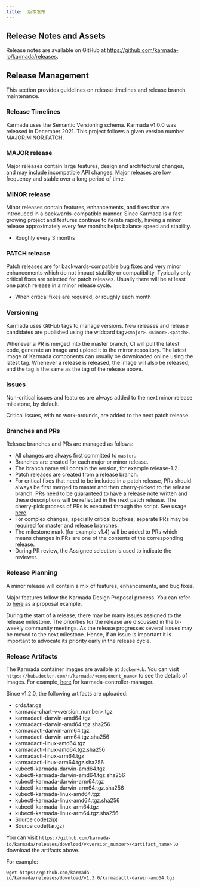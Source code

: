 ```yaml
---
title:  版本发布
---
```


## Release Notes and Assets

Release notes are available on GitHub at https://github.com/karmada-io/karmada/releases.

## Release Management

This section provides guidelines on release timelines and release branch maintenance.

### Release Timelines

Karmada uses the Semantic Versioning schema. Karmada v1.0.0 was released in December 2021. This project follows a given version number MAJOR.MINOR.PATCH.

### MAJOR release

Major releases contain large features, design and architectural changes, and may include incompatible API changes. Major releases are low frequency and stable over a long period of time.

### MINOR release

Minor releases contain features, enhancements, and fixes that are introduced in a backwards-compatible manner. Since Karmada is a fast growing project and features continue to iterate rapidly, having a minor release approximately every few months helps balance speed and stability.

* Roughly every 3 months

### PATCH release

Patch releases are for backwards-compatible bug fixes and very minor enhancements which do not impact stability or compatibility. Typically only critical fixes are selected for patch releases. Usually there will be at least one patch release in a minor release cycle.

* When critical fixes are required, or roughly each month

### Versioning

Karmada uses GitHub tags to manage versions. New releases and release candidates are published using the wildcard tag`v<major>.<minor>.<patch>`.

Whenever a PR is merged into the master branch, CI will pull the latest code, generate an image and upload it to the mirror repository. The latest image of Karmada components can usually be downloaded online using the latest tag.
Whenever a release is released, the image will also be released, and the tag is the same as the tag of the release above.

### Issues

Non-critical issues and features are always added to the next minor release milestone, by default.

Critical issues, with no work-arounds, are added to the next patch release.

### Branches and PRs

Release branches and PRs are managed as follows:

* All changes are always first committed to `master`.
* Branches are created for each major or minor release.
* The branch name will contain the version, for example release-1.2.
* Patch releases are created from a release branch.
* For critical fixes that need to be included in a patch release, PRs should always be first merged to master and then cherry-picked to the release branch. PRs need to be guaranteed to have a release note written and these descriptions will be reflected in the next patch release.
  The cherry-pick process of PRs is executed through the script. See usage [here](https://karmada.io/docs/contributor/cherry-picks).
* For complex changes, specially critical bugfixes, separate PRs may be required for master and release branches.
* The milestone mark (for example v1.4) will be added to PRs which means changes in PRs are one of the contents of the corresponding release.
* During PR review, the Assignee selection is used to indicate the reviewer.

### Release Planning

A minor release will contain a mix of features, enhancements, and bug fixes.

Major features follow the Karmada Design Proposal process. You can refer to [here](https://github.com/karmada-io/karmada/tree/master/docs/proposals/resource-interpreter-webhook) as a proposal example.

During the start of a release, there may be many issues assigned to the release milestone. The priorities for the release are discussed in the bi-weekly community meetings.
As the release progresses several issues may be moved to the next milestone. Hence, if an issue is important it is important to advocate its priority early in the release cycle.

### Release Artifacts

The Karmada container images are availble at `dockerHub`.
You can visit `https://hub.docker.com/r/karmada/<component_name>` to see the details of images.
For example, [here](https://hub.docker.com/r/karmada/karmada-controller-manager) for karmada-controller-manager.

Since v1.2.0, the following artifacts are uploaded:

* crds.tar.gz
* karmada-chart-v<version_number>.tgz
* karmadactl-darwin-amd64.tgz
* karmadactl-darwin-amd64.tgz.sha256
* karmadactl-darwin-arm64.tgz
* karmadactl-darwin-arm64.tgz.sha256
* karmadactl-linux-amd64.tgz
* karmadactl-linux-amd64.tgz.sha256
* karmadactl-linux-arm64.tgz
* karmadactl-linux-arm64.tgz.sha256
* kubectl-karmada-darwin-amd64.tgz
* kubectl-karmada-darwin-amd64.tgz.sha256
* kubectl-karmada-darwin-arm64.tgz
* kubectl-karmada-darwin-arm64.tgz.sha256
* kubectl-karmada-linux-amd64.tgz
* kubectl-karmada-linux-amd64.tgz.sha256
* kubectl-karmada-linux-arm64.tgz
* kubectl-karmada-linux-arm64.tgz.sha256
* Source code(zip)
* Source code(tar.gz)

You can visit `https://github.com/karmada-io/karmada/releases/download/v<version_number>/<artifact_name>` to download the artifacts above.

For example:

```shell
wget https://github.com/karmada-io/karmada/releases/download/v1.3.0/karmadactl-darwin-amd64.tgz
```